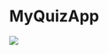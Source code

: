 # MyQuizApp


<img src="https://user-images.githubusercontent.com/62990897/197385523-94fe854d-c2d8-4de0-9923-34a19492b8bf.jpeg" max-width=100% height="auto" />
